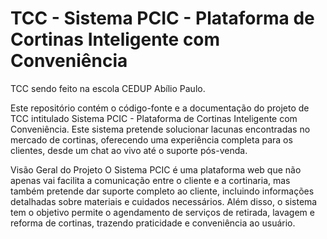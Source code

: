 # TCC - Sistema PCIC - Plataforma de Cortinas Inteligente com Conveniência
TCC sendo feito na escola CEDUP Abílio Paulo.

Este repositório contém o código-fonte e a documentação do projeto de TCC intitulado Sistema PCIC - Plataforma de Cortinas Inteligente com Conveniência.
Este sistema pretende solucionar lacunas encontradas no mercado de cortinas, oferecendo uma experiência completa para os clientes,
desde um chat ao vivo até o suporte pós-venda.

Visão Geral do Projeto
O Sistema PCIC é uma plataforma web que não apenas vai facilita a comunicação entre o cliente e a cortinaria, mas também pretende dar suporte completo ao cliente,
incluindo informações detalhadas sobre materiais e cuidados necessários. Além disso, o sistema tem o objetivo permite o agendamento de serviços de retirada, 
lavagem e reforma de cortinas, trazendo praticidade e conveniência ao usuário.


